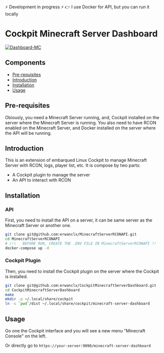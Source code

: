 ⚡ Development in progress ⚡
👉 I use Docker for API, but you can run it locally

# Cockpit Minecraft Server Dashboard

<a href="https://ibb.co/XCVPPB8"><img src="https://i.ibb.co/nLRyy2C/Dashboard-MC.png" alt="Dashboard-MC" border="0"></a>

## Components
- [Pre-requisites](#pre-requisites)
- [Introduction](#introduction)
- [Installation](#installation)
- [Usage](#usage)

## Pre-requisites

Obiously, you need a Minecraft Server running, and, Cockpit installed on the server where the Minecraft Server is running.
You also need to have RCON enabled on the Minecraft Server, and Docker installed on the server where the API will be running.

## Introduction
This is an extension of embarqued Linux Cockpit to manage Minecraft Server with RCON, logs, player list, etc.
It is compose by two parts:
- A Cockpit plugin to manage the server
- An API to interact with RCON

## Installation 

### API

First, you need to install the API on a server, it can be same server as the Minecraft Server or another one.

```bash
git clone git@github.com:erwanclx/MinecraftServerRCONAPI.git
cd MinecraftServerRCONAPI
# /!\   BEFORE RUN, CREATE THE .ENV FILE IN MinecraftServerRCONAPI !!
docker-compose up -d
```

### Cockpit Plugin

Then, you need to install the Cockpit plugin on the server where the Cockpit is installed.
```bash
git clone git@github.com:erwanclx/CockpitMinecraftServerDashboard.git
cd CockpitMinecraftServerDashboard
make
mkdir -p ~/.local/share/cockpit
ln -s `pwd`/dist ~/.local/share/cockpit/minecraft-server-dashboard
```

## Usage

Go one the Cockpit interface and you will see a new menu "Minecraft Console" on the left.

Or directly go to
```https://your-server:9090/minecraft-server-dashboard```
